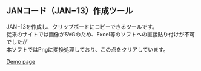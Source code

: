 ## JANコード（JAN−13）作成ツール

JAN−13を作成し、クリップボードにコピーできるツールです。<br>
従来のサイトでは画像がSVGのため、Excel等のソフトへの直接貼り付けが不可でしたが<br>
本ソフトではPngに変換処理しており、この点をクリアしています。

[Demo page]((https://jan13-4ec3d.web.app/)https://jan13-4ec3d.web.app/)
